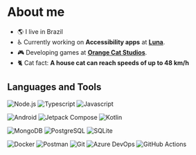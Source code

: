 # About me

- 🌎 I live in Brazil
- ♿ Currently working on **Accessibility apps** at **[Luna](https://github.com/LunaCrew)**.
- 🎮 Developing games at **[Orange Cat Studios](https://github.com/orangecatstudios)**.
- 🐈 Cat fact: **A house cat can reach speeds of up to 48 km/h**

## Languages and Tools

![Node.js](https://img.shields.io/badge/Node.js-000000?style=for-the-badge&logo=node.js&logoColor=white)
![Typescript](https://img.shields.io/badge/Typescript-000000.svg?style=for-the-badge&logo=typescript&logoColor=white)
![Javascript](https://img.shields.io/badge/Javascript-000000.svg?style=for-the-badge&logo=javascript&logoColor=white)

![Android](https://img.shields.io/badge/Android-000000.svg?style=for-the-badge&logo=android&logoColor=white)
![Jetpack Compose](https://img.shields.io/badge/Jetpack_Compose-000000.svg?style=for-the-badge&logo=jetpackcompose&logoColor=white)
![Kotlin](https://img.shields.io/badge/Kotlin-000000.svg?style=for-the-badge&logo=kotlin&logoColor=white)

![MongoDB](https://img.shields.io/badge/MongoDB-000000.svg?style=for-the-badge&logo=mongodb&logoColor=white)
![PostgreSQL](https://img.shields.io/badge/PostgreSQL-000000.svg?style=for-the-badge&logo=postgresql&logoColor=white)
![SQLite](https://img.shields.io/badge/SQLite-000000.svg?style=for-the-badge&logo=sqlite&logoColor=white)

![Docker](https://img.shields.io/badge/Docker-000000.svg?style=for-the-badge&logo=docker&logoColor=white)
![Postman](https://img.shields.io/badge/Postman-000000?style=for-the-badge&logo=postman&logoColor=white)
![Git](https://img.shields.io/badge/Git-000000.svg?style=for-the-badge&logo=git&logoColor=white)
![Azure DevOps](https://img.shields.io/badge/Azure_DevOps-000000.svg?style=for-the-badge&logo=azuredevops&logoColor=white)
![GitHub Actions](https://img.shields.io/badge/GitHub_Actions-000000.svg?style=for-the-badge&logo=githubactions&logoColor=white)
